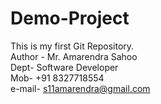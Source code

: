 # Demo-Project
This is my first Git Repository.
<br>
Author - Mr. Amarendra Sahoo
<br>
Dept- Software Developer
<br>
Mob- +91 8327718554
<br>
e-mail- s11amarendra@gmail.com
